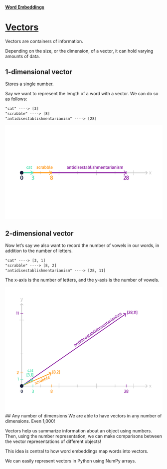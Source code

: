 #### [Word Embeddings](https://www.codecademy.com/paths/build-chatbots-with-python/tracks/retrieval-based-chatbots/modules/nlp-word-embeddings/lessons/word-embeddings/exercises/introduction)
# [Vectors](https://www.codecademy.com/paths/build-chatbots-with-python/tracks/retrieval-based-chatbots/modules/nlp-word-embeddings/lessons/word-embeddings/exercises/vectors)
Vectors are containers of information.

Depending on the size, or the dimension, of a vector, it can hold varying amounts of data.

## 1-dimensional vector
Stores a single number.

Say we want to represent the length of a word with a vector. We can do so as follows:
```
"cat" ----> [3]
"scrabble" ----> [8]
"antidisestablishmentarianism" ----> [28]
```
<img alt="one dimensional vector" src="vectors-one-dimension.webp" width="600" height="300" />

## 2-dimensional vector
Now let’s say we also want to record the number of vowels in our words, in addition to the number of letters.
```
"cat" ----> [3, 1]
"scrabble" ----> [8, 2]
"antidisestablishmentarianism" ----> [28, 11]
```
The x-axis is the number of letters, and the y-axis is the number of vowels.

<img alt="two dimensional vector" src="vectors-two-dimensions.webp" width="600" height="400" />
## Any number of dimensions
We are able to have vectors in any number of dimensions. Even 1,000!

Vectors help us summarize information about an object using numbers. Then, using the number representation, we can make comparisons between the vector representations of different objects!

This idea is central to how word embeddings map words into vectors.

We can easily represent vectors in Python using NumPy arrays. 
